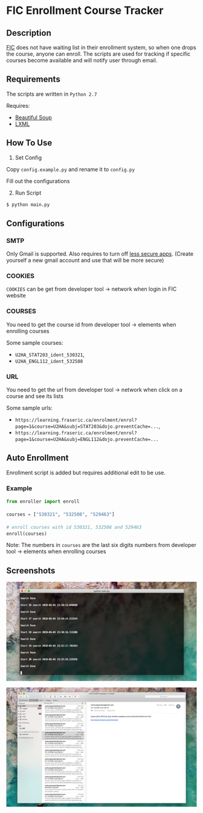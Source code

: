 # FIC Enrollment Course Tracker

## Description

[FIC](https://www.fraseric.ca/) does not have waiting list in their enrollment system, so when one drops the course, anyone can enroll.
The scripts are used for tracking if specific courses become available and will notify user through email.

## Requirements

The scripts are written in `Python 2.7`

Requires:

 - [Beautiful Soup](https://www.crummy.com/software/BeautifulSoup/bs4/doc/)
 - [LXML](http://lxml.de/)

## How To Use

1. Set Config

Copy `config.example.py` and rename it to `config.py`

Fill out the configurations

2. Run Script

```bash
$ python main.py
```

## Configurations

### SMTP

Only Gmail is supported. Also requires to turn off [less secure apps](https://myaccount.google.com/lesssecureapps). (Create yourself a new gmail account and use that will be more secure)

### COOKIES

`COOKIES` can be get from developer tool -> network when login in FIC website

### COURSES 

You need to get the course id from developer tool -> elements when enrolling courses

Some sample courses: 
 - `U2HA_STAT203_ident_530321`, 
 - `U2HA_ENGL112_ident_532508`

### URL

You need to get the url from developer tool -> network when click on a course and see its lists

Some sample urls: 
 - `https://learning.fraseric.ca/enrolment/enrol?page=1&course=U2HA&subj=STAT203&dojo.preventCache=...`, 
 - `https://learning.fraseric.ca/enrolment/enrol?page=1&course=U2HA&subj=ENGL112&dojo.preventCache=...`

## Auto Enrollment

Enrollment script is added but requires additional edit to be use.

### Example

```python
from enroller import enroll

courses = ["530321", "532508", "529463"]

# enroll courses with id 530321, 532508 and 529463
enroll(courses)

```

Note: The numbers in `courses` are the last six digits numbers from developer tool -> elements when enrolling courses

## Screenshots

![](screenshots/fetch-and-check.png)

![](screenshots/notification.png)
